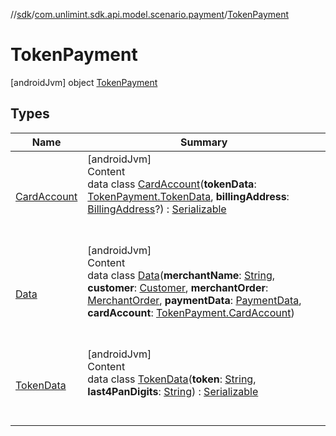//[sdk](../../../index.md)/[com.unlimint.sdk.api.model.scenario.payment](../index.md)/[TokenPayment](index.md)



# TokenPayment  
 [androidJvm] object [TokenPayment](index.md)   


## Types  
  
|  Name |  Summary | 
|---|---|
| <a name="com.unlimint.sdk.api.model.scenario.payment/TokenPayment.CardAccount///PointingToDeclaration/"></a>[CardAccount](-card-account/index.md)| <a name="com.unlimint.sdk.api.model.scenario.payment/TokenPayment.CardAccount///PointingToDeclaration/"></a>[androidJvm]  <br>Content  <br>data class [CardAccount](-card-account/index.md)(**tokenData**: [TokenPayment.TokenData](-token-data/index.md), **billingAddress**: [BillingAddress](../../com.unlimint.sdk.api.model/-billing-address/index.md)?) : [Serializable](https://developer.android.com/reference/kotlin/java/io/Serializable.html)  <br><br><br>|
| <a name="com.unlimint.sdk.api.model.scenario.payment/TokenPayment.Data///PointingToDeclaration/"></a>[Data](-data/index.md)| <a name="com.unlimint.sdk.api.model.scenario.payment/TokenPayment.Data///PointingToDeclaration/"></a>[androidJvm]  <br>Content  <br>data class [Data](-data/index.md)(**merchantName**: [String](https://kotlinlang.org/api/latest/jvm/stdlib/kotlin/-string/index.html), **customer**: [Customer](../../com.unlimint.sdk.api.model/-customer/index.md), **merchantOrder**: [MerchantOrder](../../com.unlimint.sdk.api.model/-merchant-order/index.md), **paymentData**: [PaymentData](../-payment-data/index.md), **cardAccount**: [TokenPayment.CardAccount](-card-account/index.md))  <br><br><br>|
| <a name="com.unlimint.sdk.api.model.scenario.payment/TokenPayment.TokenData///PointingToDeclaration/"></a>[TokenData](-token-data/index.md)| <a name="com.unlimint.sdk.api.model.scenario.payment/TokenPayment.TokenData///PointingToDeclaration/"></a>[androidJvm]  <br>Content  <br>data class [TokenData](-token-data/index.md)(**token**: [String](https://kotlinlang.org/api/latest/jvm/stdlib/kotlin/-string/index.html), **last4PanDigits**: [String](https://kotlinlang.org/api/latest/jvm/stdlib/kotlin/-string/index.html)) : [Serializable](https://developer.android.com/reference/kotlin/java/io/Serializable.html)  <br><br><br>|

